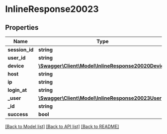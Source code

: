# InlineResponse20023

## Properties
Name | Type | Description | Notes
------------ | ------------- | ------------- | -------------
**session_id** | **string** |  | [optional] 
**user_id** | **string** |  | [optional] 
**device** | [**\Swagger\Client\Model\InlineResponse20020Device**](InlineResponse20020Device.md) |  | [optional] 
**host** | **string** |  | [optional] 
**ip** | **string** |  | [optional] 
**login_at** | **string** |  | [optional] 
**_user** | [**\Swagger\Client\Model\InlineResponse20023User**](InlineResponse20023User.md) |  | [optional] 
**_id** | **string** |  | [optional] 
**success** | **bool** |  | [optional] 

[[Back to Model list]](../../README.md#documentation-for-models) [[Back to API list]](../../README.md#documentation-for-api-endpoints) [[Back to README]](../../README.md)

